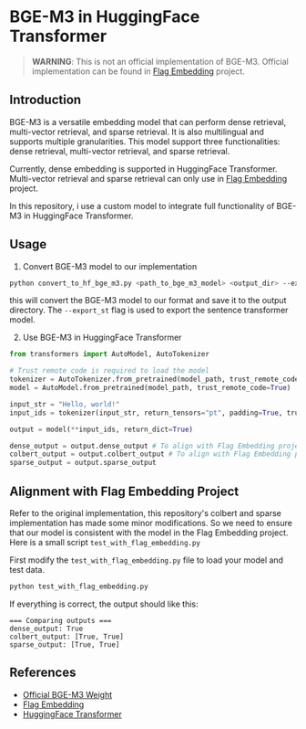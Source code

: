 # BGE-M3 in HuggingFace Transformer

> **WARNING**: This is not an official implementation of BGE-M3. Official implementation can be found in [Flag Embedding](https://github.com/FlagOpen/FlagEmbedding) project.

## Introduction

BGE-M3 is a versatile embedding model that can perform dense retrieval, multi-vector retrieval, and sparse retrieval. It is also multilingual and supports multiple granularities. This model support three functionalities: dense retrieval, multi-vector retrieval, and sparse retrieval.

Currently, dense embedding is supported in HuggingFace Transformer. Multi-vector retrieval and sparse retrieval can only use in [Flag Embedding](https://github.com/FlagOpen/FlagEmbedding) project.

In this repository, i use a custom model to integrate full functionality of BGE-M3 in HuggingFace Transformer.

## Usage

1. Convert BGE-M3 model to our implementation

```bash
python convert_to_hf_bge_m3.py <path_to_bge_m3_model> <output_dir> --export_st
```

this will convert the BGE-M3 model to our format and save it to the output directory. The `--export_st` flag is used to export the sentence transformer model.

2. Use BGE-M3 in HuggingFace Transformer

```python
from transformers import AutoModel, AutoTokenizer

# Trust remote code is required to load the model
tokenizer = AutoTokenizer.from_pretrained(model_path, trust_remote_code=True)
model = AutoModel.from_pretrained(model_path, trust_remote_code=True)

input_str = "Hello, world!"
input_ids = tokenizer(input_str, return_tensors="pt", padding=True, truncation=True)

output = model(**input_ids, return_dict=True)

dense_output = output.dense_output # To align with Flag Embedding project, a normalization is required
colbert_output = output.colbert_output # To align with Flag Embedding project, a normalization is required
sparse_output = output.sparse_output
```

## Alignment with Flag Embedding Project

Refer to the original implementation, this repository's colbert and sparse implementation has made some minor modifications. So we need to ensure that our model is consistent with the model in the Flag Embedding project. Here is a small script `test_with_flag_embedding.py`

First modify the `test_with_flag_embedding.py` file to load your model and test data.

```bash
python test_with_flag_embedding.py
```

If everything is correct, the output should like this:

```text
=== Comparing outputs ===
dense_output: True
colbert_output: [True, True]
sparse_output: [True, True]
```

## References

- [Official BGE-M3 Weight](https://huggingface.co/BAAI/bge-m3)
- [Flag Embedding](https://github.com/FlagOpen/FlagEmbedding)
- [HuggingFace Transformer](https://github.com/huggingface/transformers)